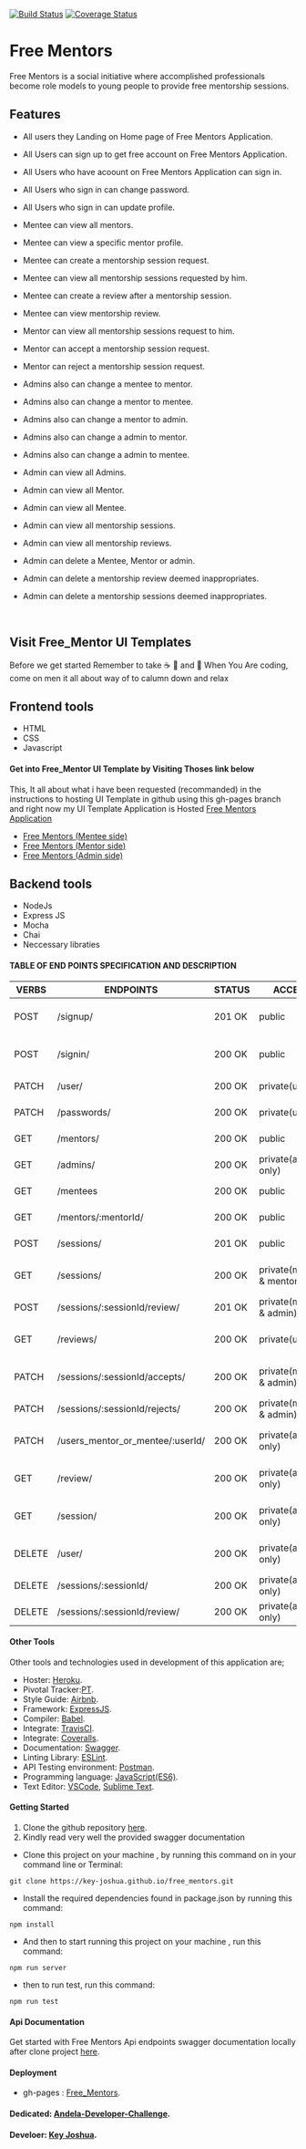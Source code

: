 [![Build Status](https://travis-ci.org/key-joshua/free_mentors.svg?branch=develop)](https://travis-ci.org/key-joshua/free_mentors)
[![Coverage Status](https://coveralls.io/repos/github/key-joshua/free_mentors/badge.svg?branch=develop)](https://coveralls.io/github/key-joshua/free_mentors?branch=develop)
# Free Mentors
Free Mentors is a social initiative where accomplished professionals become role models to young people to provide free mentorship sessions.
<br>


## Features

- All users  they Landing on Home page of Free Mentors Application.
- All Users can sign up to get free account on Free Mentors Application.
- All Users who have acoount on Free Mentors Application can sign in.
- All Users who sign in can change password.
- All Users who sign in can update profile.

- Mentee can view all mentors.
- Mentee can view a specific mentor profile.
- Mentee can create a mentorship session request.
- Mentee can view all mentorship sessions requested by him.
- Mentee can create a review after a mentorship session.
- Mentee can view mentorship review.

- Mentor can view all mentorship sessions request to him.
- Mentor can accept a mentorship session request.
- Mentor can reject a mentorship session request.

- Admins also can change a mentee to mentor.
- Admins also can change a mentor to mentee.
- Admins also can change a mentor to admin.
- Admins also can change a admin to mentor.
- Admins also can change a admin to mentee.

- Admin can view all Admins.
- Admin can view all Mentor.
- Admin can view all Mentee.

- Admin can view all mentorship sessions.
- Admin can view all mentorship reviews.
- Admin can delete a Mentee, Mentor or admin.
- Admin can delete a mentorship review deemed inappropriates.
- Admin can delete a mentorship sessions deemed inappropriates.
 <br>

## Visit Free_Mentor UI Templates

Before we get started Remember to take  :coffee:   :pizza:  and :dancer:   When You Are coding, come on men it all about way of to calumn down and relax
 <br>

 ## Frontend tools

 - HTML
 - CSS 
 - Javascript

#### Get into Free_Mentor UI Template by Visiting Thoses link below
This, It all about what i have been requested (recommanded) in the instructions to hosting UI Template in github using this gh-pages branch and right now my UI Template Application is Hosted [Free Mentors Application](https://key-joshua.github.io/free_mentors/)

- [Free Mentors (Mentee side)](https://key-joshua.github.io/free_mentors/)
- [Free Mentors (Mentor side)](https://key-joshua.github.io/free_mentors/UI/html/mentors_view_sessions.html)
- [Free Mentors (Admin side)](https://key-joshua.github.io/free_mentors/UI/html/admins_view_users.html)


## Backend tools

 - NodeJs
 - Express JS
 - Mocha
 - Chai
 - Neccessary libraties

  
#### TABLE OF END POINTS SPECIFICATION AND DESCRIPTION

| VERBS  | ENDPOINTS                        | STATUS   | ACCESS                  | DESCRIPTION                       |
|--------|----------------------------------|----------|-------------------------|-----------------------------------|
| POST   | /signup/                         |  201 OK  | public                  | create an account then get token  |
| POST   | /signin/                         |  200 OK  | public                  | login to the app then get token   |
| PATCH  | /user/                           |  200 OK  | private(user)           | update your profile               |
| PATCH  | /passwords/                      |  200 OK  | private(user)           | update your password              |
| GET    | /mentors/                        |  200 OK  | public                  | view all mentors                  |
| GET    | /admins/                         |  200 OK  | private(admin only)     | view all admins                   |
| GET    | /mentees                         |  200 OK  | public                  | view all mentees                  |
| GET    | /mentors/:mentorId/              |  200 OK  | public                  | view specific mentor              |
| POST   | /sessions/                       |  201 OK  | public                  | create a session                  |
| GET    | /sessions/                       |  200 OK  | private(mente & mentor) | view your created session         |
| POST   | /sessions/:sessionId/review/     |  201 OK  | private(mentee & admin) | create a review                   |
| GET    | /reviews/                        |  200 OK  | private(user)           | view your created review          |
| PATCH  | /sessions/:sessionId/accepts/    |  200 OK  | private(mentor & admin) | accept created session to you     |
| PATCH  | /sessions/:sessionId/rejects/    |  200 OK  | private(mentor & admin) | reject created session to you     |
| PATCH  | /users_mentor_or_mentee/:userId/ |  200 OK  | private(admin only)     | change users to other category    |
| GET    | /review/                         |  200 OK  | private(admin only)     | view all created review           |
| GET    | /session/                        |  200 OK  | private(admin only)     | view all created sessions         |
| DELETE | /user/                           |  200 OK  | private(admin only)     | delete registered user            |
| DELETE | /sessions/:sessionId/            |  200 OK  | private(admin only)     | delete created sessions           |
| DELETE | /sessions/:sessionId/review/     |  200 OK  | private(admin only)     | delete created review             |

#### Other Tools

Other tools and technologies used in development of this application are;
- Hoster: [Heroku]().
- Pivotal Tracker:[PT](https://www.pivotaltracker.com/n/projects/2379610).
- Style Guide: [Airbnb](https://airbnb.io/projects/javascript/).
- Framework: [ExpressJS](http://expressjs.com/).
- Compiler: [Babel](https://babeljs.io/).
- Integrate: [TravisCI](https://travis-ci.org/key-joshua/free_mentors).
- Integrate: [Coveralls](https://coveralls.io/github/key-joshua/free_mentors).
- Documentation: [Swagger](https://swagger.io/).
- Linting Library: [ESLint](https://eslint.org/).
- API Testing environment: [Postman](https://www.getpostman.com).
- Programming language: [JavaScript(ES6)](https://developer.mozilla.org/en-US/docs/Web/JavaScript/).
- Text Editor: [VSCode](https://code.visualstudio.com), [Sublime Text](https://www.sublimetext.com/).

#### Getting Started

1. Clone the github repository [here](https://key-joshua.github.io/free_mentors). 
2. Kindly read very well the provided swagger documentation

- Clone this project on your machine , by running this command on in your command line or Terminal:
 ```
git clone https://key-joshua.github.io/free_mentors.git
 ```
 - Install the required dependencies found in package.json by running this command:
 ```
npm install
 ```
 - And then to start running  this project on your machine , run this command:
 ```
npm run server
 ```
 - then to run test, run this command:
 ```
npm run test
```
#### Api Documentation

Get started with Free Mentors Api endpoints swagger documentation locally after clone project [here](http://localhost:2000/api/v1/documentation).



#### Deployment
- gh-pages : [Free_Mentors](https://key-joshua.github.io/free_mentors/).

#### Dedicated: [Andela-Developer-Challenge](https://andela.com/).

#### Develoer: [Key Joshua](https://www.instagram.com/key_joshua/).